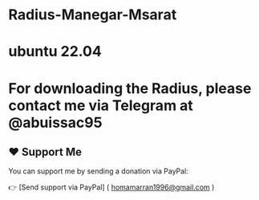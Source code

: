 # Radius-Manegar-Msarat 
# ubuntu 22.04
# For downloading the Radius, please contact me via Telegram at @abuissac95
## ❤️ Support Me

You can support me by sending a donation via PayPal:

👉 [Send support via PayPal] ( homamarran1996@gmail.com )

